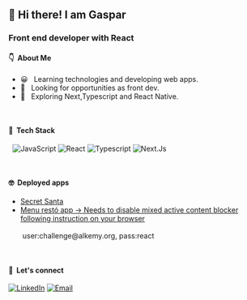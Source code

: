<h2> 👋 Hi there! I am Gaspar</h2>
<h3> Front end developer with React</h3>

<h4> 👇 &nbsp;About Me </h4>

- 😀 &nbsp; Learning technologies and developing web apps.
- 🚀 &nbsp; Looking for opportunities as front dev.
- 🔎 &nbsp; Exploring Next,Typescript and React Native.

<br/>

<h4> 🔧 &nbsp;Tech Stack</h4>

&nbsp;
  ![JavaScript](https://img.shields.io/badge/-JavaScript-333333?style=flat&logo=javascript)
  ![React](https://img.shields.io/badge/-React-333333?style=flat&logo=react)
  ![Typescript](https://img.shields.io/badge/-Typescript-333333?style=flat&logo=typescript)
  ![Next.Js](https://img.shields.io/badge/-Next-333333?style=flat&logo=next.js)
  
  
<br/>


<h4> 🤓 &nbsp;Deployed apps </h4>
<ul>
  <li><a href="https://gaspicastello.github.io/secretsanta/">Secret Santa</a></li>
  <li><a href="https://main--gentle-gumdrop-53b945.netlify.app">Menu restó app -></a><span><a href="https://experienceleague.adobe.com/docs/target/using/experiences/vec/troubleshoot-composer/mixed-content.html?lang=en"><span> Needs to disable mixed active content blocker following  instruction on your browser</span></a></li><br/>
   &nbsp;user:challenge@alkemy.org, pass:react
</ul>
<br/>

<h4> 🤝 &nbsp;Let's connect </h4>

<a href="https://www.linkedin.com/in/gaspar-castello-4860a9a7/"><img alt="LinkedIn" src="https://img.shields.io/badge/LinkedIn-Gaspar%20Castello%20-red?style=flat-square&logo=linkedin"></a>
<a href="mailto:gasparcastello@gmail.com"><img alt="Email" src="https://img.shields.io/badge/Email-gasparcastello-white?style=flat-square&logo=gmail"></a>
